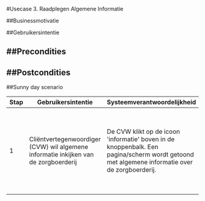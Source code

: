 #Usecase 3. Raadplegen Algemene Informatie

##Businessmotivatie

##Gebruikersintentie

##Precondities
- 

##Postcondities
- 

##Sunny day scenario
<table><thead><tr>
<th>Stap</th><th>Gebruikersintentie</th><th>Systeemverantwoordelijkheid</th><th>Opmerkingen</th>
</tr></thead><tbody>

<tr><td>1</td><td>
  Cliëntvertegenwoordiger (CVW) wil algemene informatie inkijken van de zorgboerderij
</td><td>
  De CVW klikt op de icoon 'informatie' boven in de knoppenbalk. Een pagina/scherm wordt getoond met algemene informatie over de zorgboerderij.
</td><td>
  <b>Vraag:</b> deze informatie wordt opgehaald uit ZilliZ en kan beheerd worden door een beheerder. Verder geen interactie?
</td></tr>

<!--
<tr><td></td><td>
</td><td>
</td><td>
</td></tr>
-->

</tbody></table>
